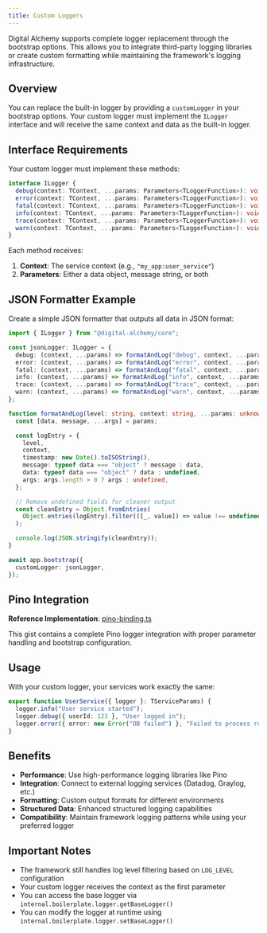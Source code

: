 ```yaml
---
title: Custom Loggers
---
```


Digital Alchemy supports complete logger replacement through the bootstrap options. This allows you to integrate third-party logging libraries or create custom formatting while maintaining the framework's logging infrastructure.

## Overview

You can replace the built-in logger by providing a `customLogger` in your bootstrap options. Your custom logger must implement the `ILogger` interface and will receive the same context and data as the built-in logger.

## Interface Requirements

Your custom logger must implement these methods:

```typescript
interface ILogger {
  debug(context: TContext, ...params: Parameters<TLoggerFunction>): void;
  error(context: TContext, ...params: Parameters<TLoggerFunction>): void;
  fatal(context: TContext, ...params: Parameters<TLoggerFunction>): void;
  info(context: TContext, ...params: Parameters<TLoggerFunction>): void;
  trace(context: TContext, ...params: Parameters<TLoggerFunction>): void;
  warn(context: TContext, ...params: Parameters<TLoggerFunction>): void;
}
```

Each method receives:
1. **Context**: The service context (e.g., `"my_app:user_service"`)
2. **Parameters**: Either a data object, message string, or both

## JSON Formatter Example

Create a simple JSON formatter that outputs all data in JSON format:

```typescript
import { ILogger } from "@digital-alchemy/core";

const jsonLogger: ILogger = {
  debug: (context, ...params) => formatAndLog("debug", context, ...params),
  error: (context, ...params) => formatAndLog("error", context, ...params),
  fatal: (context, ...params) => formatAndLog("fatal", context, ...params),
  info: (context, ...params) => formatAndLog("info", context, ...params),
  trace: (context, ...params) => formatAndLog("trace", context, ...params),
  warn: (context, ...params) => formatAndLog("warn", context, ...params),
};

function formatAndLog(level: string, context: string, ...params: unknown[]) {
  const [data, message, ...args] = params;

  const logEntry = {
    level,
    context,
    timestamp: new Date().toISOString(),
    message: typeof data === "object" ? message : data,
    data: typeof data === "object" ? data : undefined,
    args: args.length > 0 ? args : undefined,
  };

  // Remove undefined fields for cleaner output
  const cleanEntry = Object.fromEntries(
    Object.entries(logEntry).filter(([_, value]) => value !== undefined)
  );

  console.log(JSON.stringify(cleanEntry));
}

await app.bootstrap({
  customLogger: jsonLogger,
});
```

## Pino Integration

**Reference Implementation**: [pino-binding.ts](https://gist.githubusercontent.com/zoe-codez/33daa39b90f42aa5d3e97d6b9e5f7cc2/raw/81781eb7be1ba54cd386c3c5c69ec5ff933cb65f/pino-binding.ts)

This gist contains a complete Pino logger integration with proper parameter handling and bootstrap configuration.

## Usage

With your custom logger, your services work exactly the same:

```typescript
export function UserService({ logger }: TServiceParams) {
  logger.info("User service started");
  logger.debug({ userId: 123 }, "User logged in");
  logger.error({ error: new Error("DB failed") }, "Failed to process request");
}
```

## Benefits

- **Performance**: Use high-performance logging libraries like Pino
- **Integration**: Connect to external logging services (Datadog, Graylog, etc.)
- **Formatting**: Custom output formats for different environments
- **Structured Data**: Enhanced structured logging capabilities
- **Compatibility**: Maintain framework logging patterns while using your preferred logger

## Important Notes

- The framework still handles log level filtering based on `LOG_LEVEL` configuration
- Your custom logger receives the context as the first parameter
- You can access the base logger via `internal.boilerplate.logger.getBaseLogger()`
- You can modify the logger at runtime using `internal.boilerplate.logger.setBaseLogger()`
